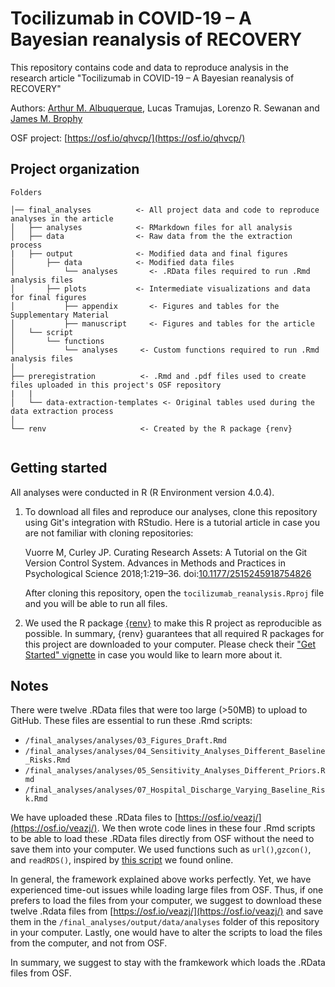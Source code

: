 # Tocilizumab in COVID-19 – A Bayesian reanalysis of RECOVERY

This repository contains code and data to reproduce analysis in the research article "Tocilizumab in COVID-19 – A Bayesian reanalysis of RECOVERY"

Authors: [Arthur M. Albuquerque](https://twitter.com/arthur_alb1), Lucas Tramujas, Lorenzo R. Sewanan and [James M. Brophy](https://twitter.com/brophyj)

OSF project: [https://osf.io/qhvcp/](https://osf.io/qhvcp/)

## Project organization

```
Folders

│── final_analyses          <- All project data and code to reproduce analyses in the article
│   ├── analyses            <- RMarkdown files for all analysis
│   ├── data                <- Raw data from the the extraction process
|   ├── output              <- Modified data and final figures
│       ├── data            <- Modified data files
│           └── analyses       <- .RData files required to run .Rmd analysis files
│       ├── plots           <- Intermediate visualizations and data for final figures
│           ├── appendix       <- Figures and tables for the Supplementary Material
│           ├── manuscript     <- Figures and tables for the article
│   └── script              
│       └── functions  
│           └── analyses     <- Custom functions required to run .Rmd analysis files
│
├── preregistration          <- .Rmd and .pdf files used to create files uploaded in this project's OSF repository
|   |
│   └── data-extraction-templates <- Original tables used during the data extraction process
│
└── renv                     <- Created by the R package {renv}


```

## Getting started
  All analyses were conducted in R (R Environment version 4.0.4). 

1.  To download all files and reproduce our analyses, clone this repository using Git's integration with RStudio. Here is a tutorial article in case you are not familiar with cloning repositories:

    Vuorre M, Curley JP. Curating Research Assets: A Tutorial on the Git Version Control System. Advances in Methods and Practices in Psychological Science 2018;1:219–36. doi:[10.1177/2515245918754826](10.1177/2515245918754826)

       After cloning this repository, open the `tocilizumab_reanalysis.Rproj` file and you will be able to run all files.
2. We used the R package [{renv}](https://rstudio.github.io/renv/) to make this R project as reproducible as possible. In summary, {renv} guarantees that all required R packages for this project are downloaded to your computer. Please check their ["Get Started" vignette](https://rstudio.github.io/renv/articles/renv.html) in case you would like to learn more about it.

## Notes
 There were twelve .RData files that were too large (>50MB) to upload to GitHub. These files are essential to run these .Rmd scripts:

 - `/final_analyses/analyses/03_Figures_Draft.Rmd` 
 - `/final_analyses/analyses/04_Sensitivity_Analyses_Different_Baseline_Risks.Rmd`
 - `/final_analyses/analyses/05_Sensitivity_Analyses_Different_Priors.Rmd`
 - `/final_analyses/analyses/07_Hospital_Discharge_Varying_Baseline_Risk.Rmd`

We have uploaded these .RData files to [https://osf.io/veazj/](https://osf.io/veazj/). We then wrote code lines in these four .Rmd scripts to be able to load these .RData files directly from OSF without the need to save them into your computer. We used functions such as ``url()``,``gzcon()``, and ``readRDS()``, inspired by [this script](https://osf.io/73thx/) we found online.

In general, the framework explained above works perfectly.
Yet, we have experienced time-out issues while loading large files from OSF.
Thus, if one prefers to load the files from your computer, we suggest to download
these twelve .Rdata files from [https://osf.io/veazj/](https://osf.io/veazj/) and
save them in the `/final_analyses/output/data/analyses` folder of this repository in your computer.
Lastly, one would have to alter the scripts to load the files from the computer, and not from OSF.

In summary, we suggest to stay with the framkework which loads the .RData files from OSF.

